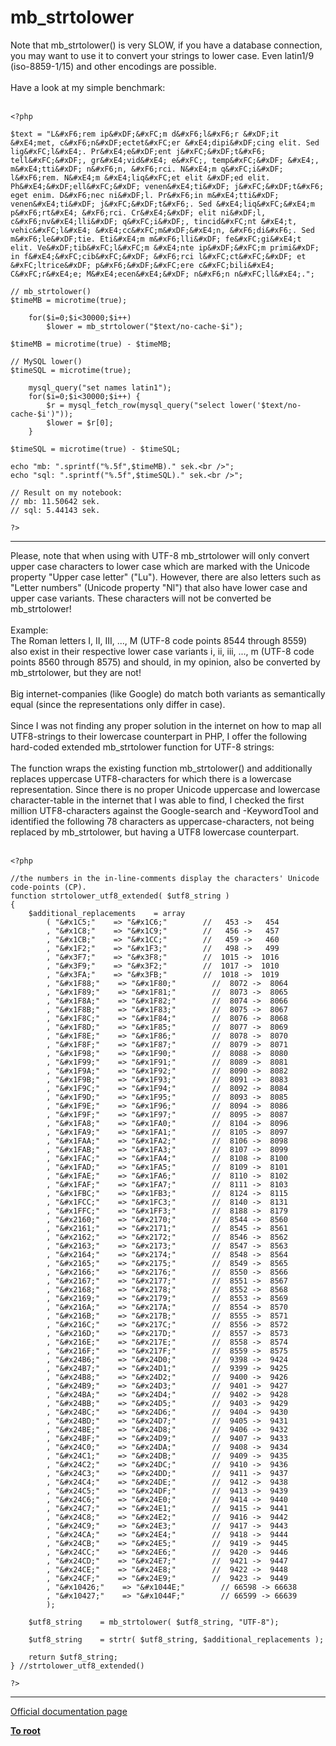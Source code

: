 # mb_strtolower



Note that mb_strtolower() is very SLOW, if you have a database connection, you may want to use it to convert your strings to lower case. Even latin1/9 (iso-8859-1/15) and other encodings are possible.<br><br>Have a look at my simple benchmark:<br><br>

```
<?php

$text = "L&#xF6;rem ip&#xDF;&#xFC;m d&#xF6;l&#xF6;r &#xDF;it &#xE4;met, c&#xF6;n&#xDF;ectet&#xFC;er &#xE4;dipi&#xDF;cing elit. Sed lig&#xFC;l&#xE4;. Pr&#xE4;e&#xDF;ent j&#xFC;&#xDF;t&#xF6; tell&#xFC;&#xDF;, gr&#xE4;vid&#xE4; e&#xFC;, temp&#xFC;&#xDF; &#xE4;, m&#xE4;tti&#xDF; n&#xF6;n, &#xF6;rci. N&#xE4;m q&#xFC;i&#xDF; l&#xF6;rem. N&#xE4;m &#xE4;liq&#xFC;et elit &#xDF;ed elit. Ph&#xE4;&#xDF;ell&#xFC;&#xDF; venen&#xE4;ti&#xDF; j&#xFC;&#xDF;t&#xF6; eget enim. D&#xF6;nec ni&#xDF;l. Pr&#xF6;in m&#xE4;tti&#xDF; venen&#xE4;ti&#xDF; j&#xFC;&#xDF;t&#xF6;. Sed &#xE4;liq&#xFC;&#xE4;m p&#xF6;rt&#xE4; &#xF6;rci. Cr&#xE4;&#xDF; elit ni&#xDF;l, c&#xF6;nv&#xE4;lli&#xDF; q&#xFC;i&#xDF;, tincid&#xFC;nt &#xE4;t, vehic&#xFC;l&#xE4; &#xE4;cc&#xFC;m&#xDF;&#xE4;n, &#xF6;di&#xF6;. Sed m&#xF6;le&#xDF;tie. Eti&#xE4;m m&#xF6;lli&#xDF; fe&#xFC;gi&#xE4;t elit. Ve&#xDF;tib&#xFC;l&#xFC;m &#xE4;nte ip&#xDF;&#xFC;m primi&#xDF; in f&#xE4;&#xFC;cib&#xFC;&#xDF; &#xF6;rci l&#xFC;ct&#xFC;&#xDF; et &#xFC;ltrice&#xDF; p&#xF6;&#xDF;&#xFC;ere c&#xFC;bili&#xE4; C&#xFC;r&#xE4;e; M&#xE4;ecen&#xE4;&#xDF; n&#xF6;n n&#xFC;ll&#xE4;.";

// mb_strtolower()
$timeMB = microtime(true);     
              
    for($i=0;$i<30000;$i++) 
        $lower = mb_strtolower("$text/no-cache-$i");

$timeMB = microtime(true) - $timeMB;

// MySQL lower()
$timeSQL = microtime(true);    

    mysql_query("set names latin1");               
    for($i=0;$i<30000;$i++) { 
        $r = mysql_fetch_row(mysql_query("select lower('$text/no-cache-$i')"));
        $lower = $r[0];
    }

$timeSQL = microtime(true) - $timeSQL;

echo "mb: ".sprintf("%.5f",$timeMB)." sek.<br />";
echo "sql: ".sprintf("%.5f",$timeSQL)." sek.<br />";

// Result on my notebook:
// mb: 11.50642 sek.
// sql: 5.44143 sek.

?>
```
  

---

Please, note that when using with UTF-8 mb_strtolower will only convert upper case characters to lower case which are marked with the Unicode property "Upper case letter" ("Lu"). However, there are also letters such as "Letter numbers" (Unicode property "Nl") that also have lower case and upper case variants. These characters will not be converted be mb_strtolower!<br><br>Example:<br>The Roman letters &#x2160;, &#x2161;, &#x2162;, ..., &#x216F; (UTF-8 code points 8544 through 8559) also exist in their respective lower case variants &#x2170;, &#x2171;, &#x2172;, ..., &#x217F; (UTF-8 code points 8560 through 8575) and should, in my opinion, also be converted by mb_strtolower, but they are not!<br><br>Big internet-companies (like Google) do match both variants as semantically equal (since the representations only differ in case).<br><br>Since I was not finding any proper solution in the internet on how to map all UTF8-strings to their lowercase counterpart in PHP, I offer the following hard-coded extended mb_strtolower function for UTF-8 strings:<br><br>The function wraps the existing function mb_strtolower() and additionally replaces uppercase UTF8-characters for which there is a lowercase representation. Since there is no proper Unicode uppercase and lowercase character-table in the internet that I was able to find, I checked the first million UTF8-characters against the Google-search and -KeywordTool and identified the following 78 characters as uppercase-characters, not being replaced by mb_strtolower, but having a UTF8 lowercase counterpart.<br><br>

```
<?php

//the numbers in the in-line-comments display the characters' Unicode code-points (CP).
function strtolower_utf8_extended( $utf8_string )
{
    $additional_replacements    = array
        ( "&#x1C5;"    => "&#x1C6;"        //   453 ->   454
        , "&#x1C8;"    => "&#x1C9;"        //   456 ->   457
        , "&#x1CB;"    => "&#x1CC;"        //   459 ->   460
        , "&#x1F2;"    => "&#x1F3;"        //   498 ->   499
        , "&#x3F7;"    => "&#x3F8;"        //  1015 ->  1016
        , "&#x3F9;"    => "&#x3F2;"        //  1017 ->  1010
        , "&#x3FA;"    => "&#x3FB;"        //  1018 ->  1019
        , "&#x1F88;"    => "&#x1F80;"        //  8072 ->  8064
        , "&#x1F89;"    => "&#x1F81;"        //  8073 ->  8065
        , "&#x1F8A;"    => "&#x1F82;"        //  8074 ->  8066
        , "&#x1F8B;"    => "&#x1F83;"        //  8075 ->  8067
        , "&#x1F8C;"    => "&#x1F84;"        //  8076 ->  8068
        , "&#x1F8D;"    => "&#x1F85;"        //  8077 ->  8069
        , "&#x1F8E;"    => "&#x1F86;"        //  8078 ->  8070
        , "&#x1F8F;"    => "&#x1F87;"        //  8079 ->  8071
        , "&#x1F98;"    => "&#x1F90;"        //  8088 ->  8080
        , "&#x1F99;"    => "&#x1F91;"        //  8089 ->  8081
        , "&#x1F9A;"    => "&#x1F92;"        //  8090 ->  8082
        , "&#x1F9B;"    => "&#x1F93;"        //  8091 ->  8083
        , "&#x1F9C;"    => "&#x1F94;"        //  8092 ->  8084
        , "&#x1F9D;"    => "&#x1F95;"        //  8093 ->  8085
        , "&#x1F9E;"    => "&#x1F96;"        //  8094 ->  8086
        , "&#x1F9F;"    => "&#x1F97;"        //  8095 ->  8087
        , "&#x1FA8;"    => "&#x1FA0;"        //  8104 ->  8096
        , "&#x1FA9;"    => "&#x1FA1;"        //  8105 ->  8097
        , "&#x1FAA;"    => "&#x1FA2;"        //  8106 ->  8098
        , "&#x1FAB;"    => "&#x1FA3;"        //  8107 ->  8099
        , "&#x1FAC;"    => "&#x1FA4;"        //  8108 ->  8100
        , "&#x1FAD;"    => "&#x1FA5;"        //  8109 ->  8101
        , "&#x1FAE;"    => "&#x1FA6;"        //  8110 ->  8102
        , "&#x1FAF;"    => "&#x1FA7;"        //  8111 ->  8103
        , "&#x1FBC;"    => "&#x1FB3;"        //  8124 ->  8115
        , "&#x1FCC;"    => "&#x1FC3;"        //  8140 ->  8131
        , "&#x1FFC;"    => "&#x1FF3;"        //  8188 ->  8179
        , "&#x2160;"    => "&#x2170;"        //  8544 ->  8560
        , "&#x2161;"    => "&#x2171;"        //  8545 ->  8561
        , "&#x2162;"    => "&#x2172;"        //  8546 ->  8562
        , "&#x2163;"    => "&#x2173;"        //  8547 ->  8563
        , "&#x2164;"    => "&#x2174;"        //  8548 ->  8564
        , "&#x2165;"    => "&#x2175;"        //  8549 ->  8565
        , "&#x2166;"    => "&#x2176;"        //  8550 ->  8566
        , "&#x2167;"    => "&#x2177;"        //  8551 ->  8567
        , "&#x2168;"    => "&#x2178;"        //  8552 ->  8568
        , "&#x2169;"    => "&#x2179;"        //  8553 ->  8569
        , "&#x216A;"    => "&#x217A;"        //  8554 ->  8570
        , "&#x216B;"    => "&#x217B;"        //  8555 ->  8571
        , "&#x216C;"    => "&#x217C;"        //  8556 ->  8572
        , "&#x216D;"    => "&#x217D;"        //  8557 ->  8573
        , "&#x216E;"    => "&#x217E;"        //  8558 ->  8574
        , "&#x216F;"    => "&#x217F;"        //  8559 ->  8575
        , "&#x24B6;"    => "&#x24D0;"        //  9398 ->  9424
        , "&#x24B7;"    => "&#x24D1;"        //  9399 ->  9425
        , "&#x24B8;"    => "&#x24D2;"        //  9400 ->  9426
        , "&#x24B9;"    => "&#x24D3;"        //  9401 ->  9427
        , "&#x24BA;"    => "&#x24D4;"        //  9402 ->  9428
        , "&#x24BB;"    => "&#x24D5;"        //  9403 ->  9429
        , "&#x24BC;"    => "&#x24D6;"        //  9404 ->  9430
        , "&#x24BD;"    => "&#x24D7;"        //  9405 ->  9431
        , "&#x24BE;"    => "&#x24D8;"        //  9406 ->  9432
        , "&#x24BF;"    => "&#x24D9;"        //  9407 ->  9433
        , "&#x24C0;"    => "&#x24DA;"        //  9408 ->  9434
        , "&#x24C1;"    => "&#x24DB;"        //  9409 ->  9435
        , "&#x24C2;"    => "&#x24DC;"        //  9410 ->  9436
        , "&#x24C3;"    => "&#x24DD;"        //  9411 ->  9437
        , "&#x24C4;"    => "&#x24DE;"        //  9412 ->  9438
        , "&#x24C5;"    => "&#x24DF;"        //  9413 ->  9439
        , "&#x24C6;"    => "&#x24E0;"        //  9414 ->  9440
        , "&#x24C7;"    => "&#x24E1;"        //  9415 ->  9441
        , "&#x24C8;"    => "&#x24E2;"        //  9416 ->  9442
        , "&#x24C9;"    => "&#x24E3;"        //  9417 ->  9443
        , "&#x24CA;"    => "&#x24E4;"        //  9418 ->  9444
        , "&#x24CB;"    => "&#x24E5;"        //  9419 ->  9445
        , "&#x24CC;"    => "&#x24E6;"        //  9420 ->  9446
        , "&#x24CD;"    => "&#x24E7;"        //  9421 ->  9447
        , "&#x24CE;"    => "&#x24E8;"        //  9422 ->  9448
        , "&#x24CF;"    => "&#x24E9;"        //  9423 ->  9449
        , "&#x10426;"    => "&#x1044E;"        // 66598 -> 66638
        , "&#x10427;"    => "&#x1044F;"        // 66599 -> 66639
        );
    
    $utf8_string    = mb_strtolower( $utf8_string, "UTF-8");
    
    $utf8_string    = strtr( $utf8_string, $additional_replacements );
    
    return $utf8_string;
} //strtolower_utf8_extended()

?>
```
  

---

[Official documentation page](https://www.php.net/manual/en/function.mb-strtolower.php)

**[To root](/README.md)**